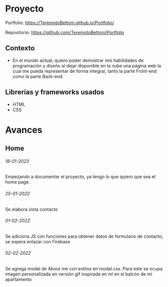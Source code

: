# Proyecto

Portfolio:
https://TeremotoBettoni.github.io/Portfolio/

Repositorio:
https://github.com/TeremotoBettoni/Portfolio

## Contexto
- En el mundo actual, quiero poder demostrar mis habilidades de programación y diseño al dejar disponible en la nube una página web la cual me pueda representar de forma integral, tanto la parte Front-end como la parte Back-end

## Librerias y frameworks usados
- HTML
- CSS

# Avances

## Home

###### 18-01-2023
Empezando a documentar el proyecto, ya tengo lo que quiero que sea el home page.

###### 25-01-2022
Se elabora vista contacto

###### 01-02-2022

Se adiciona JS con funciones para obtener datos de formulario de contacto, se espera enlazar con Firebase

###### 02-02-2022
Se agrega modal de About me con estilos en modal.css.
Para este se ocupa imagen personalizada en versión gif inspirada en mi en el balcón de mi apartamento